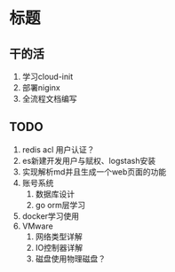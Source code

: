 # 标题

## 干的活

1. 学习cloud-init 
2. 部署niginx
3. 全流程文档编写

## TODO

1. redis acl 用户认证？
2. es新建开发用户与赋权、logstash安装
3. 实现解析md并且生成一个web页面的功能
4. 账号系统
   1. 数据库设计
   2. go orm层学习
5. docker学习使用
6. VMware 
   1. 网络类型详解
   2. IO控制器详解
   3. 磁盘使用物理磁盘？